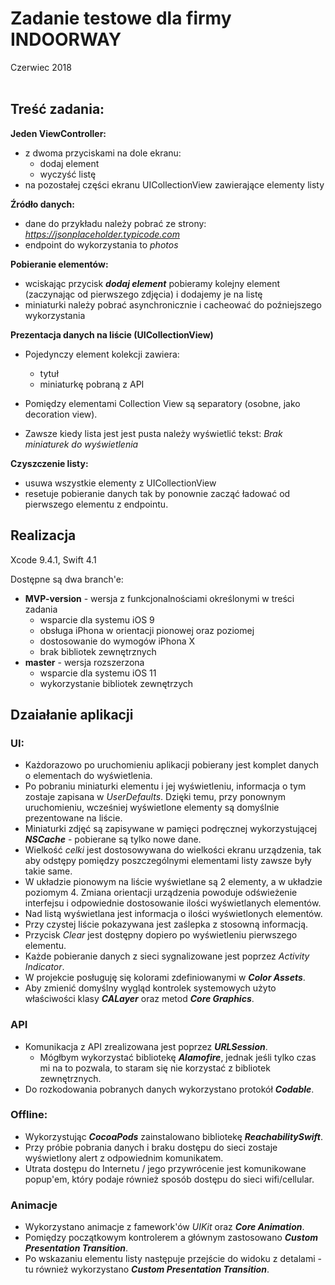 # Zadanie testowe dla firmy **INDOORWAY**
Czerwiec 2018  
<br> 

## Treść zadania:

**Jeden ViewController:**

* z dwoma przyciskami na dole ekranu:
   * dodaj element
   * wyczyść listę
* na pozostałej części ekranu UICollectionView zawierające elementy listy

**Źródło danych:**

* dane do przykładu należy pobrać ze strony: *https://jsonplaceholder.typicode.com*
* endpoint do wykorzystania to *photos*

**Pobieranie elementów:**

* wciskając przycisk ***dodaj element*** pobieramy kolejny element (zaczynając od pierwszego zdjęcia) i dodajemy je na listę
* miniaturki należy pobrać asynchronicznie i cacheować do poźniejszego wykorzystania

**Prezentacja danych na liście (UICollectionView)**  

* Pojedynczy element kolekcji zawiera:
   * tytuł
   * miniaturkę pobraną z API

 
* Pomiędzy elementami Collection View są separatory (osobne, jako decoration view).
* Zawsze kiedy lista jest jest pusta należy wyświetlić tekst: *Brak miniaturek do wyświetlenia*

**Czyszczenie listy:**

* usuwa wszystkie elementy z UICollectionView
* resetuje pobieranie danych tak by ponownie zacząć ładować od pierwszego elementu z endpointu.


## Realizacja

Xcode 9.4.1, Swift 4.1

Dostępne są dwa branch'e:

* **MVP-version** - wersja z funkcjonalnościami określonymi w treści zadania
   * wsparcie dla systemu iOS 9
   * obsługa iPhona w orientacji pionowej oraz poziomej
   * dostosowanie do wymogów iPhona X
   * brak bibliotek zewnętrznych
* **master** - wersja rozszerzona
   * wsparcie dla systemu iOS 11
   * wykorzystanie bibliotek zewnętrzych

## Dzaiałanie aplikacji
### UI:
* Każdorazowo po uruchomieniu aplikacji pobierany jest komplet danych o elementach do wyświetlenia.  
* Po pobraniu miniaturki elementu i jej wyświetleniu, informacja o tym zostaje zapisana w *UserDefaults*. Dzięki temu, przy ponownym uruchomieniu, wcześniej wyświetlone elementy są domyślnie prezentowane na liście. 
* Miniaturki zdjęć są zapisywane w pamięci podręcznej wykorzystującej  ***NSCache*** - pobierane są tylko nowe dane.
* Wielkość *celki* jest dostosowywana do wielkości ekranu urządzenia, tak aby odstępy pomiędzy poszczególnymi elementami listy zawsze były takie same.
* W układzie pionowym na liście wyświetlane są 2 elementy, a w układzie poziomym 4. Zmiana orientacji urządzenia powoduje odświeżenie interfejsu i odpowiednie dostosowanie ilości wyświetlanych elementów.
* Nad listą wyświetlana jest informacja o ilości wyświetlonych elementów.
* Przy czystej liście pokazywana jest zaślepka z stosowną informacją.
* Przycisk *Clear* jest dostępny dopiero po wyświetleniu pierwszego elementu.
* Każde pobieranie danych z sieci sygnalizowane jest poprzez *Activity Indicator*.
* W projekcie posługuję się kolorami zdefiniowanymi w ***Color Assets***.
* Aby zmienić domyślny wygląd kontrolek systemowych użyto właściwości klasy ***CALayer*** oraz metod ***Core Graphics***.

### API

* Komunikacja z API zrealizowana jest poprzez ***URLSession***.
   * Mógłbym wykorzystać bibliotekę ***Alamofire***, jednak jeśli tylko czas mi na to pozwala, to staram się nie korzystać z bibliotek zewnętrznych. 
* Do rozkodowania pobranych danych wykorzystano protokół ***Codable***.

### Offline:

* Wykorzystując ***CocoaPods*** zainstalowano bibliotekę ***ReachabilitySwift***.
* Przy próbie pobrania danych i braku dostępu do sieci zostaje wyświetlony alert z odpowiednim komunikatem.
* Utrata dostępu do Internetu / jego przywrócenie jest komunikowane popup'em, który podaje również sposób dostępu do sieci wifi/cellular.

### Animacje

* Wykorzystano animacje z famework'ów *UIKit* oraz ***Core Animation***.
* Pomiędzy początkowym kontrolerem a głównym zastosowano ***Custom Presentation Transition***.
* Po wskazaniu elementu listy następuje przejście do widoku z detalami - tu również wykorzystano  ***Custom Presentation Transition***.